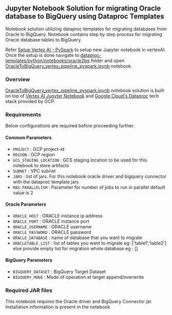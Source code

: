 ## Jupyter Notebook Solution for migrating Oracle database to BigQuery using Dataproc Templates

Notebook solution utilizing dataproc templates for migrating databases from Oracle to BigQuery. Notebook contains step by step process for migrating Oracle database tables to BigQuery.

Refer [Setup Vertex AI - PySpark](./../notebooks/README.md) to setup new Jupyter notebook in vertexAI. Once the setup is done navigate to 
[dataproc-templates/python/notebooks/oracle2bq](https://github.com/GoogleCloudPlatform/dataproc-templates/tree/oracle2bq-notebook/notebooks/oracle2bq) folder and open [OracleToBigQuery_vertex_pipeline_pyspark.ipynb](https://github.com/GoogleCloudPlatform/dataproc-templates/blob/oracle2bq-notebook/notebooks/oracle2bq/OracleToBigQuery_notebook.ipynb) notebook.

### Overview

[OracleToBigQuery_vertex_pipeline_pyspark.ipynb](https://github.com/GoogleCloudPlatform/dataproc-templates/blob/oracle2bq-notebook/notebooks/oracle2bq/OracleToBigQuery_notebook.ipynb) notebook solution is built on top of [Vertex AI Jupyter Notebook](https://cloud.google.com/vertex-ai/docs/tutorials/jupyter-notebooks) and [Google Cloud's Dataproc](https://cloud.google.com/dataproc/) tech stack provided by GCP.


### Requirements

Below configurations are required before proceeding further.
#### Common Parameters

* `PROJECT` : GCP project-id
* `REGION` : GCP region
* `GCS_STAGING_LOCATION` : GCS staging location to be used for this notebook to store artifacts
* `SUBNET` : VPC subnet
* `JARS` : list of jars. For this notebook oracle driver and bigquery connector with the dataproc template jars
* `MAX_PARALLELISM` : Parameter for number of jobs to run in parallel default value is 2

#### Oracle Parameters
* `ORACLE_HOST` : ORACLE instance ip address
* `ORACLE_PORT` : ORACLE instance port
* `ORACLE_USERNAME` : ORACLE username
* `ORACLE_PASSWORD` : ORACLE password
* `ORACLE_DATABASE` : name of database that you want to migrate
* `ORACLETABLE_LIST` : list of tables you want to migrate eg: ['table1','table2'] else provide empty list for migration whole database eg : [] 

#### BigQuery Parameters
* `BIGQUERY_DATASET` : BigQuery Target Dataset
* `BIGQUERY_MODE` : Mode of operation at target append/overwrite

### Required JAR files

This notebook requires the Oracle driver and BigQuery Connector jar. Installation information is present in the notebook



